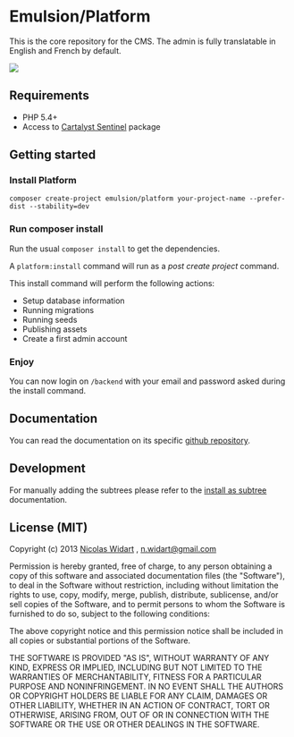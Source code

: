 # Emulsion/Platform

This is the core repository for the CMS. The admin is fully translatable in English and French by default.

![](https://i.cloudup.com/WcLe-ORql4.thumb.png)

## Requirements

* PHP 5.4+
* Access to [Cartalyst Sentinel](https://cartalyst.com/manual/sentinel) package

## Getting started

### Install Platform

```
composer create-project emulsion/platform your-project-name --prefer-dist --stability=dev
```

### Run composer install

Run the usual `composer install` to get the dependencies.

A `platform:install` command will run as a *post create project* command.

This install command will perform the following actions:

- Setup database information
- Running migrations
- Running seeds
- Publishing assets
- Create a first admin account

### Enjoy

You can now login on `/backend` with your email and password asked during the install command.


## Documentation

You can read the documentation on its specific [github repository](https://github.com/nWidart-Modules/Documentation).


## Development


For manually adding the subtrees please refer to the [install as subtree](https://github.com/nWidart-Modules/Documentation/blob/master/Installation/module-installation-as-subtree.md) documentation.



## License (MIT)

Copyright (c) 2013 [Nicolas Widart](http://www.nicolaswidart.com) , n.widart@gmail.com

Permission is hereby granted, free of charge, to any person obtaining a copy of this software and associated documentation files (the "Software"), to deal in the Software without restriction, including without limitation the rights to use, copy, modify, merge, publish, distribute, sublicense, and/or sell copies of the Software, and to permit persons to whom the Software is furnished to do so, subject to the following conditions:

The above copyright notice and this permission notice shall be included in all copies or substantial portions of the Software.

THE SOFTWARE IS PROVIDED "AS IS", WITHOUT WARRANTY OF ANY KIND, EXPRESS OR IMPLIED, INCLUDING BUT NOT LIMITED TO THE WARRANTIES OF MERCHANTABILITY, FITNESS FOR A PARTICULAR PURPOSE AND NONINFRINGEMENT. IN NO EVENT SHALL THE AUTHORS OR COPYRIGHT HOLDERS BE LIABLE FOR ANY CLAIM, DAMAGES OR OTHER LIABILITY, WHETHER IN AN ACTION OF CONTRACT, TORT OR OTHERWISE, ARISING FROM, OUT OF OR IN CONNECTION WITH THE SOFTWARE OR THE USE OR OTHER DEALINGS IN THE SOFTWARE.
